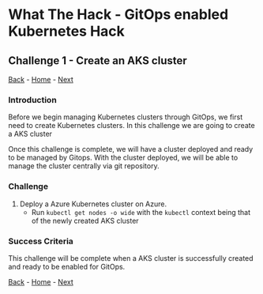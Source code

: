 # What The Hack - GitOps enabled Kubernetes Hack

## Challenge 1 - Create an AKS cluster

[Back](challenge00.md) - [Home](../readme.md) - [Next](challenge02.md)

### Introduction

Before we begin managing Kubernetes clusters through GitOps, we first need to create Kubernetes clusters. In this challenge we are going to create a AKS cluster

Once this challenge is complete, we will have a cluster deployed and ready to be managed by Gitops. With the cluster deployed, we will be able to manage the cluster centrally via git repository.

### Challenge

1. Deploy a Azure Kubernetes cluster on Azure.
    * Run ```kubectl get nodes -o wide``` with the ```kubectl``` context being that of the newly created AKS cluster

### Success Criteria

This challenge will be complete when a AKS cluster is successfully created and ready to be enabled for GitOps.

[Back](challenge00.md) - [Home](../readme.md) - [Next](challenge02.md)